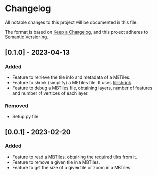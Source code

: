 # Changelog

All notable changes to this project will be documented in this file.

The format is based on [Keep a Changelog](https://keepachangelog.com/en/1.0.0/),
and this project adheres to [Semantic Versioning](https://semver.org/spec/v2.0.0.html).

## [0.1.0] - 2023-04-13

### Added

- Feature to retrieve the tile info and metadata of a MBTiles.
- Feature to shrink (simplify) a MBTiles file. It uses [tileshrink](https://github.com/rastapasta/tileshrink).
- Feature to debug a MBTiles file, obtaining layers, number of features and number of vertices of each layer.

### Removed

- Setup.py file.

## [0.0.1] - 2023-02-20

### Added

- Feature to read a MBTiles, obtaining the required tiles from it.
- Feature to remove a given tile in a MBTiles.
- Feature to get the size of a given tile or zoom in a MBTiles.
